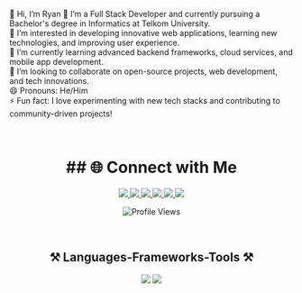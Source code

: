 👋 Hi, I’m Ryan
🔭 I’m a Full Stack Developer and currently pursuing a Bachelor's degree in Informatics at Telkom University.  
👀 I’m interested in developing innovative web applications, learning new technologies, and improving user experience.  
🌱 I’m currently learning advanced backend frameworks, cloud services, and mobile app development.  
💞️ I’m looking to collaborate on open-source projects, web development, and tech innovations.  
😄 Pronouns: He/Him  
⚡ Fun fact: I love experimenting with new tech stacks and contributing to community-driven projects!

<br/>

<h1 align="center">## 🌐 Connect with Me</h1>

<div align="center">

<a href="https://discord.gg/naufalazryan" target="_blank">
    <img src="https://img.shields.io/badge/Discord-7289DA?style=for-the-badge&logo=discord&logoColor=white" />
</a>
<a href="https://facebook.com/naufalazryan" target="_blank">
    <img src="https://img.shields.io/badge/Facebook-1877F2?style=for-the-badge&logo=facebook&logoColor=white" />
</a>
<a href="https://instagram.com/naufalazryan" target="_blank">
    <img src="https://img.shields.io/badge/Instagram-E4405F?style=for-the-badge&logo=instagram&logoColor=white" />
</a>
<a href="https://linkedin.com/in/naufalazryan" target="_blank">
    <img src="https://img.shields.io/badge/LinkedIn-0077B5?style=for-the-badge&logo=linkedin&logoColor=white" />
</a>
<a href="https://twitter.com/naufalazryan" target="_blank">
    <img src="https://img.shields.io/badge/Twitter-1DA1F2?style=for-the-badge&logo=twitter&logoColor=white" />
</a>
<a href="https://youtube.com/@naufalazryan" target="_blank">
    <img src="https://img.shields.io/badge/YouTube-FF0000?style=for-the-badge&logo=youtube&logoColor=white" />
</a>

![Profile Views](https://komarev.com/ghpvc/?username=naufalazryan&label=Profile%20Views&color=0e75b6&style=for-the-badge)
</div>

<br/>

<h2 align="center">⚒️ Languages-Frameworks-Tools ⚒️</h2>

<div align="center">
    <img src="https://skillicons.dev/icons?i=react,bootstrap,mui,html,css,vscode,github,figma,tailwind,git" />
    <img src="https://skillicons.dev/icons?i=nodejs,python,javascript,typescript,express,firebase,java,nextjs,mysql" /><br>
</div>

<br/>
